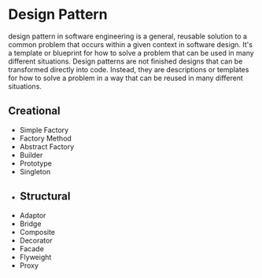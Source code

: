 # Design Pattern

design pattern in software engineering is a general, reusable solution to a common problem that occurs within a given
context in software design. It's a template or blueprint for how to solve a problem that can be used in many different
situations. Design patterns are not finished designs that can be transformed directly into code. Instead, they are
descriptions or templates for how to solve a problem in a way that can be reused in many different situations.
## Creational
- Simple Factory
- Factory Method
- Abstract Factory
- Builder
- Prototype
- Singleton
- ## Structural
- Adaptor
- Bridge
- Composite
- Decorator
- Facade
- Flyweight
- Proxy
